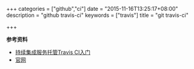 +++
categories = ["github","ci"]
date = "2015-11-16T13:25:17+08:00"
description = "github travis-ci"
keywords = ["travis"]
title = "git travis-ci"

+++

**参考资料**  

+ [持续集成服务托管Travis CI入门](http://www.kankanews.com/ICkengine/archives/134261.shtml)
+ [官网](https://travis-ci.org/)